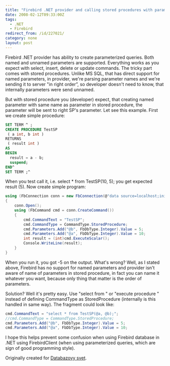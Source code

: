 ```yaml
---
title: "Firebird .NET provider and calling stored procedures with parameters"
date: 2008-02-12T09:33:00Z
tags:
  - .NET
  - Firebird
redirect_from: /id/227021/
category: none
layout: post
---
```

Firebird .NET provider has ability to create parameterized queries. Both named and unnamed parameters are supported. Everything works as you expect with select, insert, delete or update commands. The tricky part comes with stored procedures. Unlike MS SQL, that has direct support for named parameters, in provider, we're parsing parameter names and we're sending it to server "in right order”, so developer doesn't need to know, that internally parameters were send unnamed.

But with stored procedure you (developer) expect, that creating named parameter with same name as parameter in stored procedure, the parameter will be sent to right SP's parameter. Let see this example. First we create simple procedure:

```sql
SET TERM ^ ;
CREATE PROCEDURE TestSP
 ( a int, b int )
RETURNS
 ( result int )
AS
BEGIN
  result = a - b;
  suspend;
END^
SET TERM ;^
```

When you test call it, i.e. select * from TestSP(10, 5); you get expected result (5). Now create simple program:

```csharp
using (FbConnection conn = new FbConnection(@"data source=localhost;initial catalog=ucime;user id=SYSDBA;password=masterkey"))
{
    conn.Open();
    using (FbCommand cmd = conn.CreateCommand())
    {
        cmd.CommandText = "TestSP";
        cmd.CommandType = CommandType.StoredProcedure;
        cmd.Parameters.Add("@b", FbDbType.Integer).Value = 5;
        cmd.Parameters.Add("@a", FbDbType.Integer).Value = 10;
        int result = (int)cmd.ExecuteScalar();
        Console.WriteLine(result);
    }
}
```

When you run it, you got -5 on the output. What's wrong? Well, as I stated above, Firebird has no support for named parameters and provider isn't aware of name of parameters in stored procedure, in fact you can name it whatever you want, because only thing that matter is the order of parameters.

Solution? Well it's pretty easy. Use "select <column> from <stored procedure>" or "execute procedure <stored procedure>" instead of defining CommandType as StoredProcedure (internally is this handled in same way). The fragment could look like:

```csharp
cmd.CommandText = "select * from TestSP(@a, @b);";
//cmd.CommandType = CommandType.StoredProcedure;
cmd.Parameters.Add("@b", FbDbType.Integer).Value = 5;
cmd.Parameters.Add("@a", FbDbType.Integer).Value = 10;
```

I hope this helps prevent some confusion when using Firebird database in .NET using FirebirdClient (when using parameterized queries, which are sign of good programming style).

Originally created for [Databazovy svet][1].

[1]: http://www.dbsvet.cz/